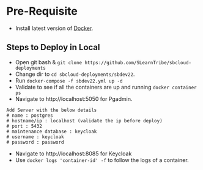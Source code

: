 # Pre-Requisite

- Install latest version of [Docker](https://docs.docker.com/desktop/windows/install/).

## Steps to Deploy in Local

- Open git bash & `git clone https://github.com/SLearnTribe/sbcloud-deployments`
- Change dir to `cd sbcloud-deployments/sbdev22`.
- Run `docker-compose -f sbdev22.yml up -d`
- Validate to see if all the containers are up and running `docker container ps`
- Navigate to http://localhost:5050 for Pgadmin.
```
Add Server with the below details
# name : postgres
# hostname/ip : localhost (validate the ip before deploy)
# port : 5432
# maintenance database : keycloak
# username : keycloak
# password : password
```
- Navigate to http://localhost:8085 for Keycloak
- Use `docker logs 'container-id' -f` to follow the logs of a container.
